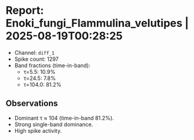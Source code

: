 # Report: Enoki_fungi_Flammulina_velutipes | 2025-08-19T00:28:25

- Channel: `diff_1`
- Spike count: 1297
- Band fractions (time-in-band):
  - τ=5.5: 10.9%
  - τ=24.5: 7.8%
  - τ=104.0: 81.2%

## Observations
- Dominant τ ≈ 104 (time-in-band 81.2%).
- Strong single-band dominance.
- High spike activity.
